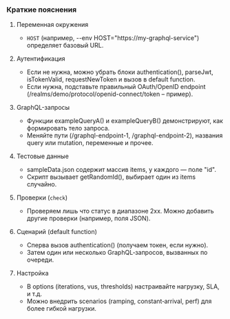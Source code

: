 ### Краткие пояснения

1. Переменная окружения  
   - `HOST` (например, --env HOST="https://my-graphql-service") определяет базовый URL.

2. Аутентификация  
   - Если не нужна, можно убрать блоки authentication(), parseJwt, isTokenValid, requestNewToken и вызов в default function.
   - Если нужна, подставьте правильный OAuth/OpenID endpoint (/realms/demo/protocol/openid-connect/token – пример).

3. GraphQL-запросы  
   - Функции exampleQueryA() и exampleQueryB() демонстрируют, как формировать тело запроса.  
   - Меняйте пути (/graphql-endpoint-1, /graphql-endpoint-2), названия query или mutation, переменные и прочее.

4. Тестовые данные  
   - sampleData.json содержит массив items, у каждого — поле "id".  
   - Скрипт вызывает getRandomId(), выбирает один из items случайно.

5. Проверки (`check`)  
   - Проверяем лишь что статус в диапазоне 2xx. Можно добавить другие проверки (например, поля JSON).

6. Сценарий (default function)  
   - Сперва вызов authentication() (получаем токен, если нужно).  
   - Затем один или несколько GraphQL‑запросов, вызванных по очереди.

7. Настройка  
   - В options (iterations, vus, thresholds) настраивайте нагрузку, SLA, и т.д.
   - Можно внедрить scenarios (ramping, constant‑arrival, perf) для более гибкой нагрузки.
